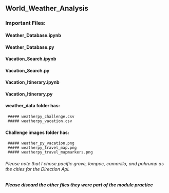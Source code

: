 ## World_Weather_Analysis
### Important Files:
#### Weather_Database.ipynb
#### Weather_Database.py
#### Vacation_Search.ipynb
#### Vacation_Search.py
#### Vacation_Itinerary.ipynb
#### Vacation_Itinerary.py
#### weather_data folder has:
     ##### weatherpy_challenge.csv
     ##### weatherpy_vacation.csv
#### Challenge images folder has:
     ##### weather_py_vacation.png
     ##### weatherpy_travel_map.png
     ##### weatherpy_travel_mapmarkers.png
###### Please note that I chose pacific grove, lompoc, camarillo, and pahrump as the cities for the Direction Api.
##### Please discard the other files they were part of the module practice
